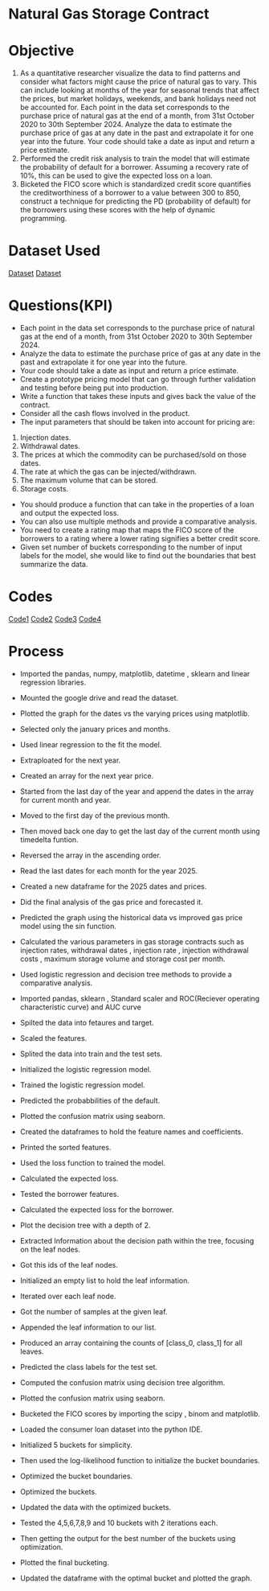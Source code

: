 # Natural Gas Storage Contract 

# Objective
1) As a quantitative researcher visualize the data to find patterns and consider what factors might cause the price of natural gas to vary. This can include looking at months of the year for seasonal trends that affect the prices, but market holidays, weekends, and bank holidays need not be accounted for. Each point in the data set corresponds to the purchase price of natural gas at the end of a month, from 31st October 2020 to 30th September 2024.
Analyze the data to estimate the purchase price of gas at any date in the past and extrapolate it for one year into the future. 
Your code should take a date as input and return a price estimate.
2) Performed the credit risk analysis to train the model  that will estimate the probability of default for a borrower. Assuming a recovery rate of 10%, this can be used to give the expected loss on a loan.
3) Bicketed the FICO score which is standardized credit score quantifies the creditworthiness of a borrower to a value between 300 to 850, construct a technique for predicting the PD (probability of default) for the borrowers using these scores with the help of dynamic programming.

# Dataset Used
 <a href = "https://github.com/Shreyas-P2004/JP-moragan/blob/main/Nat_Gas.csv">Dataset</a>
 <a href = "https://github.com/Shreyas-P2004/JP-moragan/blob/main/Task%203%20and%204_Loan_Data.csv">Dataset</a>

# Questions(KPI)
- Each point in the data set corresponds to the purchase price of natural gas at the end of a month, from 31st October 2020 to 30th September 2024.
- Analyze the data to estimate the purchase price of gas at any date in the past and extrapolate it for one year into the future.
- Your code should take a date as input and return a price estimate.
- Create a prototype pricing model that can go through further validation and testing before being put into production.
- Write a function that takes these inputs and gives back the value of the contract.
- Consider all the cash flows involved in the product.
- The input parameters that should be taken into account for pricing are:

1) Injection dates. 
2) Withdrawal dates.
3) The prices at which the commodity can be purchased/sold on those dates.
4) The rate at which the gas can be injected/withdrawn.
5) The maximum volume that can be stored.
6) Storage costs.

- You should produce a function that can take in the properties of a loan and output the expected loss.
- You can also use multiple methods and provide a comparative analysis.
-  You need to create a rating map that maps the FICO score of the borrowers to a rating where a lower rating signifies a better credit score.
-  Given set number of buckets corresponding to the number of input labels for the model, she would like to find out the boundaries that best summarize the data. 

# Codes
 <a href = "https://github.com/Shreyas-P2004/JP-moragan/blob/main/JP_Morgan_task1.ipynb">Code1</a>
 <a href = "https://github.com/Shreyas-P2004/JP-moragan/blob/main/JP_Morgan_task2.ipynb">Code2</a>
 <a href = "https://github.com/Shreyas-P2004/JP-moragan/blob/main/JP_Morgan_task3.ipynb">Code3</a>
 <a href = "https://github.com/Shreyas-P2004/JP-moragan/blob/main/JP_Morgan_task4.ipynb">Code4</a>
 
 

# Process
- Imported the pandas, numpy, matplotlib, datetime , sklearn and linear regression libraries.
- Mounted the google drive and read the dataset.
- Plotted the graph for the dates vs the varying prices using matplotlib.
- Selected only the january prices and months.
- Used linear regression to the fit the model.
- Extraploated for the next year.
- Created an array for the next year price.
- Started from the last day of the year and append the dates in the array for current month and year.
- Moved to the first day of the previous month.
- Then moved back one day to get the last day of the current month using timedelta funtion.
- Reversed the array in the ascending order.
- Read the last dates for each month for the year 2025.
- Created a new dataframe for the 2025 dates and prices.
- Did the final analysis of the gas price and forecasted it.
- Predicted the graph using the historical data vs improved gas price model using the sin function.
- Calculated the various parameters in gas storage contracts such as injection rates, withdrawal dates , injection rate , injection withdrawal costs , maximum storage volume and storage cost per month.


 - Used logistic regression and decision tree methods to provide a comparative analysis.
 - Imported pandas, sklearn , Standard scaler and ROC(Reciever operating characteristic curve) and AUC curve
 - Spilted the data into fetaures and target.
 - Scaled the features.
 - Splited the data into train and the test sets.
 - Initialized the logistic regression model.
 - Trained the logistic regression model.
 - Predicted the probabbilities of the default.
 - Plotted the confusion matrix using seaborn.
 - Created the dataframes to hold the feature names and coefficients.
 - Printed the sorted features.
 - Used the loss function to trained the model.
 - Calculated the expected loss.
 - Tested the borrower features.
 - Calculated the expected loss for the borrower.
 - Plot the decision tree with a depth of 2.
 - Extracted Information about the decision path within the tree, focusing on the leaf nodes.
 - Got this ids of the leaf nodes.
 - Initialized an empty list to hold the leaf information.
 - Iterated over each leaf node.
 - Got the number of samples at the given leaf.
 - Appended the leaf information to our list.
 - Produced an array containing the counts of [class_0, class_1] for all leaves.
 - Predicted the class labels for the test set.
 - Computed the confusion matrix using decision tree algorithm.
 - Plotted the confusion matrix using seaborn.
 - Bucketed the FICO scores by importing the scipy , binom and matplotlib.
 - Loaded the consumer loan dataset into the python IDE.
 - Initialized 5 buckets for simplicity.
 - Then used the log-likelihood function to initialize the bucket boundaries.
 - Optimized the bucket boundaries.
 - Optimized the buckets.
 - Updated the data with the optimized buckets.
 - Tested the 4,5,6,7,8,9 and 10 buckets with 2 iterations each.
 - Then getting the output for the best number of the buckets using optimization.
 - Plotted the final bucketing.
 - Updated the dataframe with the optimal bucket and plotted the graph. 

